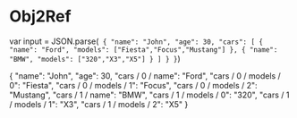 # Obj2Ref
var input = JSON.parse(`
{
  "name": "John",
  "age": 30,
  "cars": [
    {
      "name": "Ford",
      "models": ["Fiesta","Focus","Mustang"]
    },
    {
      "name": "BMW",
      "models": ["320","X3","X5"]
    }
    ]
  }
}`)

{
  "name": "John",
  "age": 30,
  "cars / 0 / name": "Ford",
  "cars / 0 / models / 0": "Fiesta",
  "cars / 0 / models / 1": "Focus",
  "cars / 0 / models / 2": "Mustang",
  "cars / 1 / name": "BMW",
  "cars / 1 / models / 0": "320",
  "cars / 1 / models / 1": "X3",
  "cars / 1 / models / 2": "X5"
}
